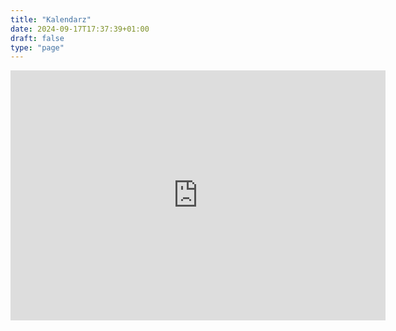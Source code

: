 ```yaml
---
title: "Kalendarz"
date: 2024-09-17T17:37:39+01:00
draft: false
type: "page"
---
```


<iframe src="https://calendar.google.com/calendar/embed?src=46f775d6ce2ac8009c37a3e0d6377b3d6a9e8c7a92518bf02f08c12f28a0af3e%40group.calendar.google.com&ctz=Europe%2FLondon" style="border: 0" width="600" height="400" frameborder="0" scrolling="no"></iframe>

